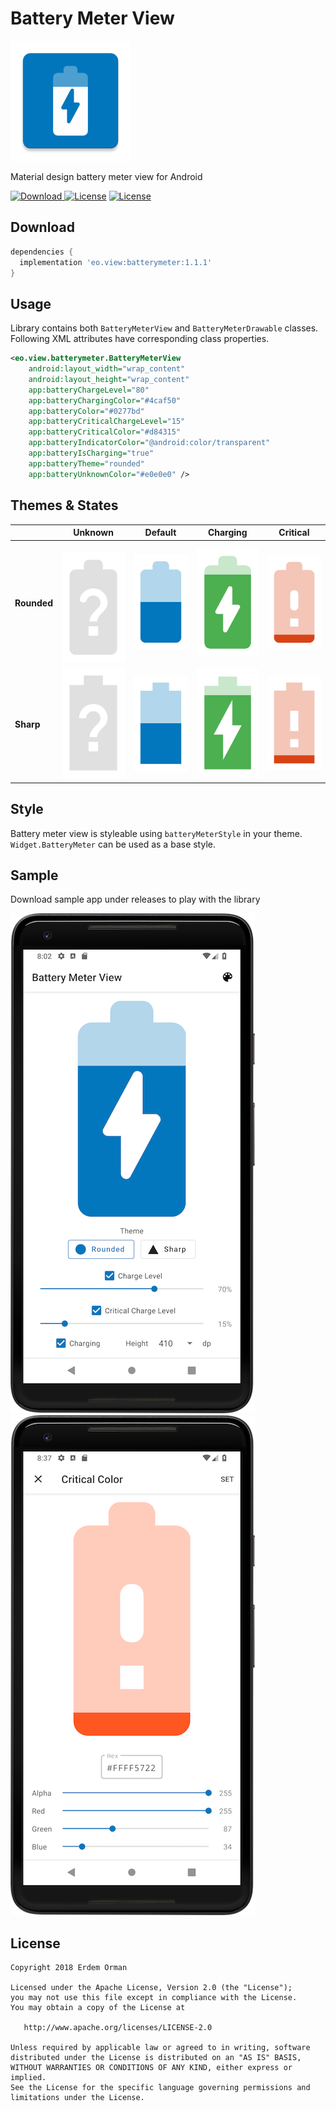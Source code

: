 # Battery Meter View
![Icon](/sample/src/main/res/mipmap-xxxhdpi/ic_launcher.png)

Material design battery meter view for Android

[ ![Download](https://api.bintray.com/packages/eo/view/batterymeter/images/download.svg) ](https://bintray.com/eo/view/batterymeter/_latestVersion)
[![License](https://img.shields.io/badge/license-Apache%202.0-green.svg)](https://github.com/eo/battery-meter-view/blob/master/LICENSE)
[![License](https://img.shields.io/badge/minSdkVersion-19-red.svg)](https://developer.android.com/about/dashboards/)

Download
--------

```groovy
dependencies {
  implementation 'eo.view:batterymeter:1.1.1'
}
```

Usage
-----
Library contains both `BatteryMeterView` and `BatteryMeterDrawable` classes. Following XML attributes have corresponding class properties.

```xml
<eo.view.batterymeter.BatteryMeterView
    android:layout_width="wrap_content"
    android:layout_height="wrap_content"
    app:batteryChargeLevel="80"
    app:batteryChargingColor="#4caf50"
    app:batteryColor="#0277bd"
    app:batteryCriticalChargeLevel="15"
    app:batteryCriticalColor="#d84315"
    app:batteryIndicatorColor="@android:color/transparent"
    app:batteryIsCharging="true"
    app:batteryTheme="rounded"
    app:batteryUnknownColor="#e0e0e0" />
```

Themes & States
---------------
|   | Unknown | Default | Charging | Critical
| - | ------- | ------- | -------- | --------
**Rounded** | ![Rounded Unknown](/images/rounded_unknown.png) | ![Rounded Default](/images/rounded_default.png) | ![Rounded Charging](/images/rounded_charging.png) | ![Rounded Critical](/images/rounded_critical.png)
**Sharp** | ![Sharp Unknown](/images/sharp_unknown.png) | ![Sharp Default](/images/sharp_default.png) | ![Sharp Charging](/images/sharp_charging.png) | ![Sharp Critical](/images/sharp_critical.png)

Style
-----
Battery meter view is styleable using `batteryMeterStyle` in your theme. `Widget.BatteryMeter` can be used as a base style.

Sample
------
Download sample app under releases to play with the library

![Sample First Screenshot](/images/screenshot_sample_1.png)
![Sample Second Screenshot](/images/screenshot_sample_2.png)


License
-------

    Copyright 2018 Erdem Orman

    Licensed under the Apache License, Version 2.0 (the "License");
    you may not use this file except in compliance with the License.
    You may obtain a copy of the License at

       http://www.apache.org/licenses/LICENSE-2.0

    Unless required by applicable law or agreed to in writing, software
    distributed under the License is distributed on an "AS IS" BASIS,
    WITHOUT WARRANTIES OR CONDITIONS OF ANY KIND, either express or implied.
    See the License for the specific language governing permissions and
    limitations under the License.
